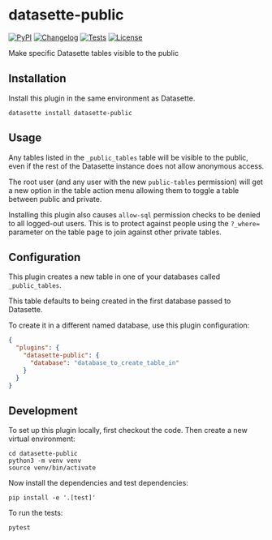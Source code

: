 # datasette-public

[![PyPI](https://img.shields.io/pypi/v/datasette-public.svg)](https://pypi.org/project/datasette-public/)
[![Changelog](https://img.shields.io/github/v/release/simonw/datasette-public?include_prereleases&label=changelog)](https://github.com/simonw/datasette-public/releases)
[![Tests](https://github.com/simonw/datasette-public/workflows/Test/badge.svg)](https://github.com/simonw/datasette-public/actions?query=workflow%3ATest)
[![License](https://img.shields.io/badge/license-Apache%202.0-blue.svg)](https://github.com/simonw/datasette-public/blob/main/LICENSE)

Make specific Datasette tables visible to the public

## Installation

Install this plugin in the same environment as Datasette.

    datasette install datasette-public

## Usage

Any tables listed in the `_public_tables` table will be visible to the public, even if the rest of the Datasette instance does not allow anonymous access.

The root user (and any user with the new `public-tables` permission) will get a new option in the table action menu allowing them to toggle a table between public and private.

Installing this plugin also causes `allow-sql` permission checks to be denied to all logged-out users. This is to protect against people using the `?_where=` parameter on the table page to join against other private tables.

## Configuration

This plugin creates a new table in one of your databases called `_public_tables`.

This table defaults to being created in the first database passed to Datasette.

To create it in a different named database, use this plugin configuration:

```json
{
  "plugins": {
    "datasette-public": {
      "database": "database_to_create_table_in"
    }
  }
}
```

## Development

To set up this plugin locally, first checkout the code. Then create a new virtual environment:

    cd datasette-public
    python3 -m venv venv
    source venv/bin/activate

Now install the dependencies and test dependencies:

    pip install -e '.[test]'

To run the tests:

    pytest

